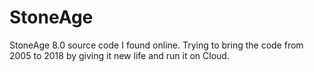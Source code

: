 # StoneAge

StoneAge 8.0 source code I found online. 
Trying to bring the code from 2005 to 2018 by giving it new life and run it on Cloud.

